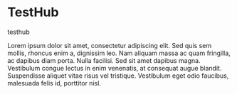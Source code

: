 TestHub
=======

testhub

Lorem ipsum dolor sit amet, consectetur adipiscing elit. Sed quis sem mollis, rhoncus enim a, dignissim leo. Nam aliquam massa ac quam fringilla, ac dapibus diam porta. Nulla facilisi. Sed sit amet dapibus magna. Vestibulum congue lectus in enim venenatis, at consequat augue blandit. Suspendisse aliquet vitae risus vel tristique. Vestibulum eget odio faucibus, malesuada felis id, porttitor nisl.
